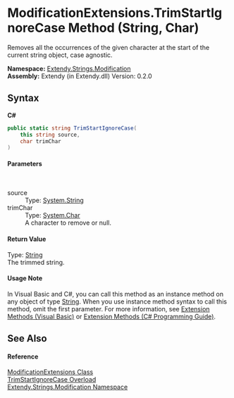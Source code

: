 # ModificationExtensions.TrimStartIgnoreCase Method (String, Char)
 

Removes all the occurrences of the given character at the start of the current string object, case agnostic.

**Namespace:**&nbsp;<a href="N_Extendy_Strings_Modification">Extendy.Strings.Modification</a><br />**Assembly:**&nbsp;Extendy (in Extendy.dll) Version: 0.2.0

## Syntax

**C#**<br />
``` C#
public static string TrimStartIgnoreCase(
	this string source,
	char trimChar
)
```


#### Parameters
&nbsp;<dl><dt>source</dt><dd>Type: <a href="https://docs.microsoft.com/dotnet/api/system.string" target="_blank">System.String</a><br /></dd><dt>trimChar</dt><dd>Type: <a href="https://docs.microsoft.com/dotnet/api/system.char" target="_blank">System.Char</a><br />A character to remove or null.</dd></dl>

#### Return Value
Type: <a href="https://docs.microsoft.com/dotnet/api/system.string" target="_blank">String</a><br />The trimmed string.

#### Usage Note
In Visual Basic and C#, you can call this method as an instance method on any object of type <a href="https://docs.microsoft.com/dotnet/api/system.string" target="_blank">String</a>. When you use instance method syntax to call this method, omit the first parameter. For more information, see <a href="https://docs.microsoft.com/dotnet/visual-basic/programming-guide/language-features/procedures/extension-methods">Extension Methods (Visual Basic)</a> or <a href="https://docs.microsoft.com/dotnet/csharp/programming-guide/classes-and-structs/extension-methods">Extension Methods (C# Programming Guide)</a>.

## See Also


#### Reference
<a href="T_Extendy_Strings_Modification_ModificationExtensions">ModificationExtensions Class</a><br /><a href="Overload_Extendy_Strings_Modification_ModificationExtensions_TrimStartIgnoreCase">TrimStartIgnoreCase Overload</a><br /><a href="N_Extendy_Strings_Modification">Extendy.Strings.Modification Namespace</a><br />